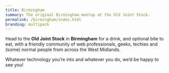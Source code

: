 ```yaml
---
title: Birmingham
summary: The original Birmingham meetup at the Old Joint Stock.
permalink: /birmingham/index.html
branding: multipack
---
```

Head to the **Old Joint Stock** in **Birmingham** for a drink, and optional bite to eat, with a friendly community of web professionals, geeks, techies and (some) normal people from across the West Midlands.

Whatever technology you’re into and whatever you do, we’d be happy to see you!
